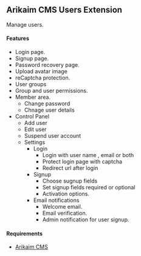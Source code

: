## Arikaim CMS Users Extension

Manage users.

#### Features
  * Login page.
  * Signup page.
  * Password recovery page. 
  * Upload avatar image
  * reCaptcha protection.
  * User groups
  * Group and user permissions.
  * Member area.
    * Change password
    * Chnage user details
  * Control Panel
    * Add user
    * Edit user
    * Suspend user account
    * Settings 
      * Login 
        * Login with user name , email or both
        * Protect login page with captcha 
        * Redirect url after login
      * Signup
        * Choose sugnup fields 
        * Set signup fields required or optional
        * Activation options.     
      * Email notifications
        * Welcome email.
        * Email verification.
        * Admin notification for user signup.
  
#### Requirements 
  * [Arikaim CMS](https://github.com/arikaim/arikaim)
